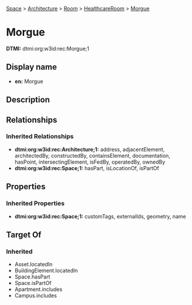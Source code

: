 [Space](../../../Space.md) > [Architecture](../../Architecture.md) > [Room](../Room.md) > [HealthcareRoom](HealthcareRoom.md) > [Morgue](.)
# Morgue
**DTMI:** dtmi:org:w3id:rec:Morgue;1
## Display name
- **en:** Morgue
## Description
## Relationships
### Inherited Relationships
* **dtmi:org:w3id:rec:Architecture;1:** address, adjacentElement, architectedBy, constructedBy, containsElement, documentation, hasPoint, intersectingElement, isFedBy, operatedBy, ownedBy
* **dtmi:org:w3id:rec:Space;1:** hasPart, isLocationOf, isPartOf
## Properties
### Inherited Properties
* **dtmi:org:w3id:rec:Space;1:** customTags, externalIds, geometry, name
## Target Of
### Inherited
* Asset.locatedIn
* BuildingElement.locatedIn
* Space.hasPart
* Space.isPartOf
* Apartment.includes
* Campus.includes

